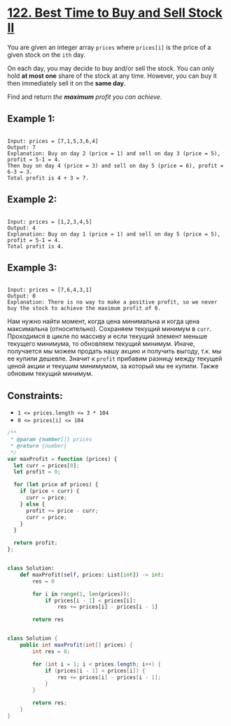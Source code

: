 # [122. Best Time to Buy and Sell Stock II](https://leetcode.com/problems/best-time-to-buy-and-sell-stock-ii/description/?envType=study-plan-v2&envId=top-interview-150)

You are given an integer array `prices` where `prices[i]` is the price of a given stock on the `ith` day.

On each day, you may decide to buy and/or sell the stock. You can only hold **at most one** share of the stock at any time. However, you can buy it then immediately sell it on the **same day**.

Find and return _the **maximum** profit you can achieve_.

## Example 1:

```

Input: prices = [7,1,5,3,6,4]
Output: 7
Explanation: Buy on day 2 (price = 1) and sell on day 3 (price = 5), profit = 5-1 = 4.
Then buy on day 4 (price = 3) and sell on day 5 (price = 6), profit = 6-3 = 3.
Total profit is 4 + 3 = 7.

```

## Example 2:

```

Input: prices = [1,2,3,4,5]
Output: 4
Explanation: Buy on day 1 (price = 1) and sell on day 5 (price = 5), profit = 5-1 = 4.
Total profit is 4.

```

## Example 3:

```

Input: prices = [7,6,4,3,1]
Output: 0
Explanation: There is no way to make a positive profit, so we never buy the stock to achieve the maximum profit of 0.

```

Нам нужно найти момент, когда цена минимальна и когда цена максимальна (относительно).
Сохраняем текущий минимум в `curr`. Проходимся в цикле по массиву и если текущий элемент меньше текущего минимума, то обновляем текущий минимум. Иначе, получается мы можем продать нашу акцию и получить выгоду, т.к. мы ее купили дешевле. Значит к `profit` прибавим разницу между текущей ценой акции и текущим минимумом, за который мы ее купили. Также обновим текущий минимум.

## Constraints:

- `1 <= prices.length <= 3 * 104`
- `0 <= prices[i] <= 104`

```js
/**
 * @param {number[]} prices
 * @return {number}
 */
var maxProfit = function (prices) {
  let curr = prices[0];
  let profit = 0;

  for (let price of prices) {
    if (price < curr) {
      curr = price;
    } else {
      profit += price - curr;
      curr = price;
    }
  }

  return profit;
};
```

```python

class Solution:
    def maxProfit(self, prices: List[int]) -> int:
        res = 0

        for i in range(1, len(prices)):
            if prices[i - 1] < prices[i]:
                res += prices[i] - prices[i - 1]

        return res

```

```java

class Solution {
    public int maxProfit(int[] prices) {
        int res = 0;

        for (int i = 1; i < prices.length; i++) {
            if (prices[i - 1] < prices[i]) {
                res += prices[i] - prices[i - 1];
            }
        }

        return res;
    }
}

```

